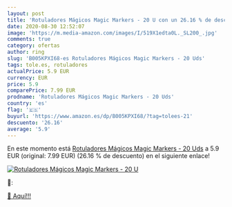 ```yaml
---
layout: post
title: 'Rotuladores Mágicos Magic Markers - 20 U con un 26.16 % de descuento'
date: 2020-08-30 12:52:07
image: 'https://m.media-amazon.com/images/I/519X1edta0L._SL200_.jpg'
comments: true
category: ofertas
author: ring
slug: 'B005KPXI68-es Rotuladores Mágicos Magic Markers - 20 Uds'
tags: tole.es, rotuladores
actualPrice: 5.9 EUR
currency: EUR
price: 5.9
comparePrice: 7.99 EUR
prodname: 'Rotuladores Mágicos Magic Markers - 20 Uds'
country: 'es'
flag: '🇪🇸'
buyurl: 'https://www.amazon.es/dp/B005KPXI68/?tag=tolees-21'
descuento: '26.16'
average: '5.9'
---
```


En este momento está [Rotuladores Mágicos Magic Markers - 20 Uds](https://www.amazon.es/dp/B005KPXI68/?tag=tolees-21) a 5.9 EUR (original: 7.99 EUR) (26.16 %  de descuento) en el siguiente enlace!

[![Rotuladores Mágicos Magic Markers - 20 U](https://m.media-amazon.com/images/I/519X1edta0L._SL200_.jpg)](https://www.amazon.es/dp/B005KPXI68/?tag=tolees-21)

🔎:


[🛒 Aquí!!!](https://www.amazon.es/dp/B005KPXI68/?tag=tolees-21)

